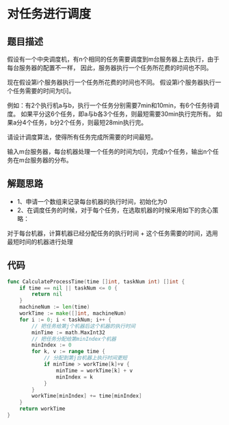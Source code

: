 # 对任务进行调度

## 题目描述
假设有一个中央调度机，有n个相同的任务需要调度到m台服务器上去执行，由于每台服务器的配置不一样，
因此，服务器执行一个任务所花费的时间也不同。

现在假设第i个服务器执行一个任务所花费的时间也不同。
假设第i个服务器执行一个任务需要的时间为t[i]。

例如：有2个执行机a与b，执行一个任务分别需要7min和10min，有6个任务待调度。
如果平分这6个任务，即a与b各3个任务，则最短需要30min执行完所有。
如果a分4个任务，b分2个任务，则最短28min执行完。

请设计调度算法，使得所有任务完成所需要的时间最短。

输入m台服务器，每台机器处理一个任务的时间为t[i]，完成n个任务，输出n个任务在m台服务器的分布。
## 解题思路
* 1、申请一个数组来记录每台机器的执行时间，初始化为0
* 2、在调度任务的时候，对于每个任务，在选取机器的时候采用如下的贪心策略：

对于每台机器，计算机器已经分配任务的执行时间 + 这个任务需要的时间，选用最短时间的机器进行处理
## 代码
```go
func CalculateProcessTime(time []int, taskNum int) []int {
	if time == nil || taskNum <= 0 {
		return nil
	}
	machineNum := len(time)
	workTime := make([]int, machineNum)
	for i := 0; i < taskNum; i++ {
		// 把任务给第j个机器后这个机器的执行时间
		minTime := math.MaxInt32
		// 把任务分配给第minIndex个机器
		minIndex := 0
		for k, v := range time {
			// 分配到第j台机器上执行时间更短
			if minTime > workTime[k]+v {
				minTime = workTime[k] + v
				minIndex = k
			}
		}
		workTime[minIndex] += time[minIndex]
	}
	return workTime
}
```
